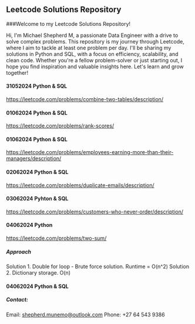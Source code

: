 ## Leetcode Solutions Repository

###Welcome to my Leetcode Solutions Repository!

Hi, I'm Michael Shepherd M, a passionate Data Engineer with a drive to solve complex problems. 
This repository is my journey through Leetcode, where I aim to tackle at least one problem per day. I'll be sharing my solutions in Python and SQL, with a focus on efficiency, scalability, and clean code. Whether you're a fellow problem-solver or just starting out, I hope you find inspiration and valuable insights here. Let's learn and grow together!


#### 31052024 Python & SQL
https://leetcode.com/problems/combine-two-tables/description/


#### 01062024 Python & SQL
https://leetcode.com/problems/rank-scores/


#### 01062024 Python & SQL
https://leetcode.com/problems/employees-earning-more-than-their-managers/description/

#### 02062024 Python & SQL
https://leetcode.com/problems/duplicate-emails/description/

#### 03062024 Pyhton & SQL
https://leetcode.com/problems/customers-who-never-order/description/

#### 04062024 Python
https://leetcode.com/problems/two-sum/
##### Approach 
 Solution 1. Double for loop - Brute force solution. Runtime = O(n^2)
 Solution 2. Dictionary storage. O(n)

#### 04062024 Python & SQL



##### Contact:
Email: shepherd.munemo@outlook.com
Phone: +27 64 543 9386